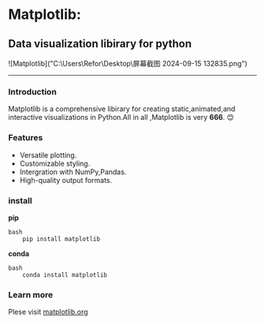# Matplotlib: 
## Data visualization libirary for python

![Matplotlib]("C:\Users\Refor\Desktop\屏幕截图 2024-09-15 132835.png")

-------------------------------------------------------------

### Introduction
Matplotlib is a comprehensive libirary for creating static,animated,and interactive visualizations in Python.All in all ,Matplotlib is very **666**. :blush:

### Features
+ Versatile plotting.
+ Customizable styling.
+ Intergration with NumPy,Pandas.
+ High-quality output formats.


### install

**pip**
~~~
bash
    pip install matplotlib
~~~

**conda**
~~~
bash
    conda install matplotlib
~~~


### Learn more
Plese visit [matplotlib.org](https://matplotlib.org/)

